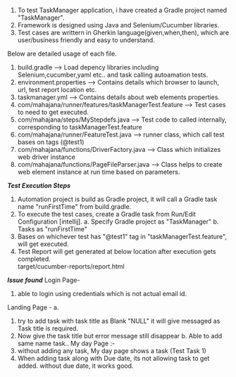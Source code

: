 
1) To test TaskManager application, i have created a Gradle project named "TaskManager".
2) Framework is designed using Java and Selenium/Cucumber libraries.
3) Test cases are writtern in Gherkin language(given,when,then), which are user/business friendly and easy to understand.

Below are detailed usage of each file.

1. build.gradle --> Load depency libraries including Selenium,cucumber,yaml etc.. and task calling autoamation tests.
2. environment.properties --> Contains details which browser to launch, url, test report location etc.
3. taskmanager.yml --> Contains details about web elements properties.
4. com/mahajana/runner/features/taskManagerTest.feature --> Test cases to need to get executed.
5. com/mahajana/steps/MyStepdefs.java --> Test code to called internally, corresponding to taskManagerTest.feature
6. com/mahajana/runner/FeatureTest.java --> runner class, which call test bases on tags (@test1)
7. com/mahajana/functions/DriverFactory.java --> Class which initializes web driver instance
8. com/mahajana/functions/PageFileParser.java --> Class helps to create web element instance at run time based on parameters.


***********Test Execution Steps***********

1. Automation project is build as Gradle project, it will call a Gradle task name "runFirstTime" from build.gradle.
2. To execute the test cases, create a Gradle task from Run/Edit Configuration [intellij].
   a. Specify Gradle project as "TaskManager"
   b. Tasks as "runFirstTime"
3. Bases on whichever test has "@test1" tag in "taskManagerTest.feature", will get executed.
4. Test Report will get generated at below location after execution gets completed.   
    target/cucumber-reports/report.html
    
       
***********Issue found***********
Login Page-
1) able to login using credentials which is not actual email id.

Landing Page - 
a.
1) try to add task with task title as Blank "NULL" it will give messaged as Task title is required.
2) Now give the task title but error message still disappear
b. Able to add same name task..
My day Page :-
1) without adding any task, My day page shows a task (Test Task 1)
2) When adding task along with Due date, its not allowing task to get added.
without due date, it works good.    
    
    
    